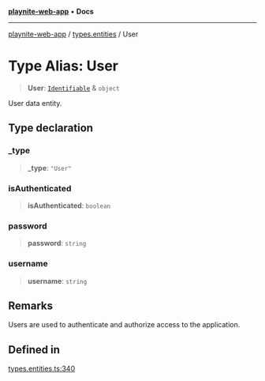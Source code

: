 [**playnite-web-app**](../../README.md) • **Docs**

***

[playnite-web-app](../../README.md) / [types.entities](../README.md) / User

# Type Alias: User

> **User**: [`Identifiable`](Identifiable.md) & `object`

User data entity.

## Type declaration

### \_type

> **\_type**: `"User"`

### isAuthenticated

> **isAuthenticated**: `boolean`

### password

> **password**: `string`

### username

> **username**: `string`

## Remarks

Users are used to authenticate and authorize access to the application.

## Defined in

[types.entities.ts:340](https://github.com/andrew-codes/playnite-web/blob/b12c00aa5efc9dc023a4ce8e8c83b2976a33cb84/apps/playnite-web/src/server/data/types.entities.ts#L340)
